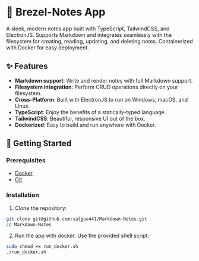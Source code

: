 # 📝 Brezel-Notes App

A sleek, modern notes app built with TypeScript, TailwindCSS, and ElectronJS. Supports Markdown and integrates seamlessly with the filesystem for creating, reading, updating, and deleting notes. Containerized with Docker for easy deployment.

## ✨ Features

- **Markdown support**: Write and render notes with full Markdown support.
- **Filesystem integration**: Perform CRUD operations directly on your filesystem.
- **Cross-Platform**: Built with ElectronJS to run on Windows, macOS, and Linux.
- **TypeScript**: Enjoy the benefits of a statically-typed language.
- **TailwindCSS**: Beautiful, responsive UI out of the box.
- **Dockerized**: Easy to build and run anywhere with Docker.

## 🚀 Getting Started

### Prerequisites

- [Docker](https://www.docker.com/get-started)
- [Git](https://git-scm.com/downloads)

### Installation

1. Clone the repository:

```bash
git clone git@github.com:salgue441/Markdown-Notes.git
cd Markdown-Notes
```

2. Run the app with docker. Use the provided shell script:

```bash
sudo chmod +x run_docker.sh
./run_docker.sh
```
